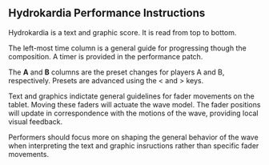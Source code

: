 ## Hydrokardia Performance Instructions

Hydrokardia is a text and graphic score. It is read from top to bottom.

The left-most time column is a general guide for progressing though the composition. A timer is provided in the performance patch.

The **A** and **B** columns are the preset changes for players A and B, respectively. Presets are advanced using the < and > keys.

Text and graphics indictate general guidelines for fader movements on the tablet. Moving these faders will actuate the wave model. The fader positions will update in correspondence with the motions of the wave, providing local visual feedback.

Performers should focus more on shaping the general behavior of the wave when interpreting the text and graphic insructions rather than specific fader movements.